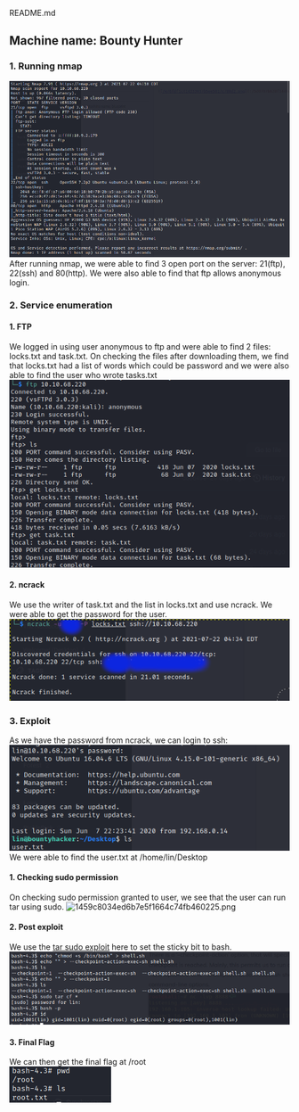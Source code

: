 README.md

## **Machine name: Bounty Hunter**

### **1. Running nmap**
![f1383eee7a5ed15c11b1d1fc3187be7d.png](./_resources/0db99a6046fb4c599f4b872a2f81c630.png)
After running nmap, we were able to find 3 open port on the server: 21(ftp), 22(ssh) and 80(http). We were also able to find that ftp allows anonymous login.
### **2. Service enumeration**
#### **1. FTP**
We logged in using user anonymous to ftp and were able to find 2 files: locks.txt and task.txt. On checking the files after downloading them, we find that locks.txt had a list of words which could be password and we were also able to find the user who wrote tasks.txt
![7e76fdf1c414333037b5ee5017c788d2.png](./_resources/5d0707b628f1449aae23aa9924c455b2.png)
#### **2. ncrack**
We use the writer of task.txt and the list in locks.txt and use ncrack. We were able to get the password for the user.
![c00fd168e5193055c8ed68db38a7ee67.png](./_resources/55d41204d2a0485a84be4816893696b8.png)
### **3. Exploit**
As we have the password from ncrack, we can login to ssh:                                                
![212a7c40fee63db6be8059a714792d71.png](./_resources/374dbc5174ca401caf77ffae18a86cfd.png)
We were able to find the user.txt at /home/lin/Desktop
#### **1. Checking sudo permission**
On checking sudo permission granted to user, we see that the user can run tar using sudo. 
![1459c8034ed6b7e5f1664c74fb460225.png](../_resources/df50b53ae02648269785ee79cd8799da.png)
#### **2. Post exploit**
We use the [tar sudo exploit](https://www.hackingarticles.in/exploiting-wildcard-for-privilege-escalation/) here to set the sticky bit to bash.
![4f7409c0daf1fa472d20409a247c1496.png](./_resources/13800da2b97548f59c3aebc09b2c95b5.png)
#### **3. Final Flag**
We can then get the final flag at /root                                                       
![559ac63787291e9f6364ae2598ecba7d.png](./_resources/bf39c89e68b44279b5d9b0b9e7970d94.png)

